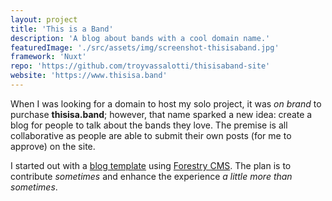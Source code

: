```yaml
---
layout: project
title: 'This is a Band'
description: 'A blog about bands with a cool domain name.'
featuredImage: './src/assets/img/screenshot-thisisaband.jpg'
framework: 'Nuxt'
repo: 'https://github.com/troyvassalotti/thisisaband-site'
website: 'https://www.thisisa.band'
---
```

When I was looking for a domain to host my solo project, it was _on brand_ to purchase **thisisa.band**; however, that name sparked a new idea: create a blog for people to talk about the bands they love. The premise is all collaborative as people are able to submit their own posts (for me to approve) on the site.

I started out with a [blog template](https://brevifolia-nuxt-forestry.netlify.com/) using [Forestry CMS](https://forestry.io). The plan is to contribute _sometimes_ and enhance the experience _a little more than sometimes_.